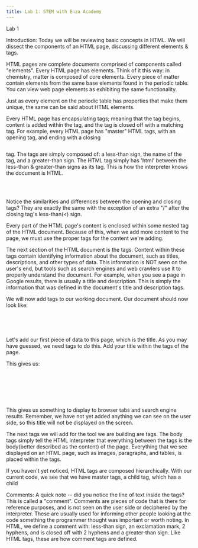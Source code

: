 ```yaml
---
title: Lab 1: STEM with Enza Academy
---
```


Lab 1

Introduction:
Today we will be reviewing basic concepts in HTML. We will dissect the components of an HTML page, discussing different elements & tags.

HTML pages are complete documents comprised of components called "elements". Every HTML page has elements. Think of it this way: in chemistry, matter is composed of core elements. Every piece of matter contain elements from the same base elements found in the periodic table. You can view web page elements as exhibiting the same functionality.

Just as every element on the periodic table has properties that make them unique, the same can be said about HTML elements. 

Every HTML page has encapsulating tags; meaning that the tag begins, content is added within the tag, and the tag is closed off with a matching tag. For example, every HTML page has "master" HTML tags, with an opening <html> tag, and ending with a closing <pre></html></pre> tag. The tags are simply composed of: a less-than sign, the name of the tag, and a greater-than sign. The HTML tag simply has 'html' between the less-than & greater-than signs as its tag. This is how the interpreter knows the document is HTML.
<pre>
<html>
</html>
</pre>

Notice the similarities and differences between the opening and closing tags? They are exactly the same with the exception of an extra "/" after the closing tag's less-than(<) sign.

Every part of the HTML page's content is enclosed within some nested tag of the HTML document. Because of this, when we add more content to the page, we must use the proper tags for the content we're adding. 

The next section of the HTML document is the <head></head> tags. Content within these tags contain identifying information about the document, such as titles, descriptions, and other types of data. This information is NOT seen on the user's end, but tools such as search engines and web crawlers use it to properly understand the document. For example, when you see a page in Google results, there is usually a title and description. This is simply the information that was defined in the document's title and description tags.

We will now add <head> tags to our working document. Our document should now look like:
<pre>
<html>
  <head></head>
</html>
</pre>

Let's add our first piece of data to this page, which is the title. As you may have guessed, we need <title></title> tags to do this. Add your title within the <head> tags of the page.

This gives us:
<pre>
<html>
  <head>
    <title>Mikos's Awesome Quizzer Tool</title>
  </head>
</html>
</pre>

This gives us something to display to browser tabs and search engine results. Remember, we have not yet added anything we can see on the user side, so this title will not be displayed on the screen.
  
The next tags we will add for the tool we are building are <body> tags. The body tags simply tell the HTML interpreter that everything between the <body></body> tags is the body(better described as the content) of the page. Everything that we see displayed on an HTML page, such as images, paragraphs, and tables, is placed within the <body> tags.
  
If you haven't yet noticed, HTML tags are composed hierarchically. With our current code, we see that we have master <html> tags, a child <head> tag, which has a child <title> tag of its own. That being said, <head> and <body> are siblings -- where do you think this means the <body> tags are placed? Because they are siblings, <head> and <body> tags are hierchically on the same level. However, the <head> tags are always defined before the <body> tags. Let's add our <body> tags to our code:
<code>
<pre>
<html>
  <head>
    <title>Mikos's Awesome Quizzer Tool</title>
  </head>
  <body>
  </body>
</html>
</pre>
</code>

Comments:
A quick note -- did you notice the line of text inside the <html> tags? This is called a "comment". Comments are pieces of code that is there for reference purposes, and is not seen on the user side or deciphered by the interpreter. These are usually used for informing other people looking at the code something the programmer thought was important or worth noting. In HTML, we define a comment with: less-than sign, an exclamation mark, 2 hyphens, and is closed off with 2 hyphens and a greater-than sign. Like HTML tags, these are how comment tags are defined.

